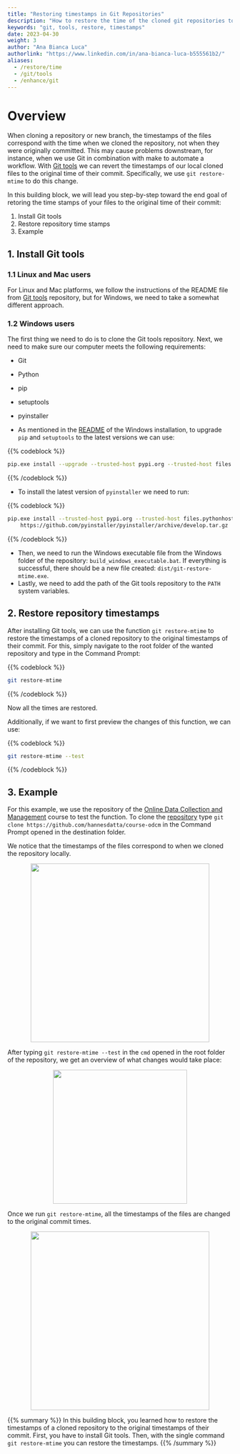 ```yaml
---
title: "Restoring timestamps in Git Repositories"
description: "How to restore the time of the cloned git repositories to the original time when they were originally committed"
keywords: "git, tools, restore, timestamps"
date: 2023-04-30
weight: 3
author: "Ana Bianca Luca"
authorlink: "https://www.linkedin.com/in/ana-bianca-luca-b555561b2/"
aliases:
  - /restore/time
  - /git/tools
  - /enhance/git
---
```


# Overview

When cloning a repository or new branch, the timestamps of the files correspond with the time when we cloned the repository, not when they were originally committed. This may cause problems downstream, for instance, when we use Git in combination with make to automate a workflow. With [Git tools](https://github.com/MestreLion/git-tools/) we can revert the timestamps of our local cloned files to the original time of their commit. Specifically, we use `git restore-mtime` to do this change. 

In this building block, we will lead you step-by-step toward the end goal of retoring the time stamps of your files to the original time of their commit:
1. Install Git tools
2. Restore repository time stamps
3. Example

## 1. Install Git tools

### 1.1 Linux and Mac users
For Linux and Mac platforms, we follow the instructions of the README file from [Git tools](https://github.com/MestreLion/git-tools/) repository, but for Windows, we need to take a somewhat different approach.

### 1.2 Windows users

The first thing we need to do is to clone the Git tools repository. 
Next, we need to make sure our computer meets the following requirements:
- Git
- Python
- pip
- setuptools
- pyinstaller

- As mentioned in the [README](https://github.com/MestreLion/git-tools/tree/main/windows) of the Windows installation, to upgrade `pip` and `setuptools` to the latest versions we can use:

{{% codeblock %}}
```bash
pip.exe install --upgrade --trusted-host pypi.org --trusted-host files.pythonhosted.org pip setuptools
```
{{% /codeblock %}}

- To install the latest version of `pyinstaller` we need to run:

{{% codeblock %}}
```bash
pip.exe install --trusted-host pypi.org --trusted-host files.pythonhosted.org ^
    https://github.com/pyinstaller/pyinstaller/archive/develop.tar.gz
```
{{% /codeblock %}}

- Then, we need to run the Windows executable file from the Windows folder of the repository: `build_windows_executable.bat`. If everything is successful, there should be a new file created: `dist/git-restore-mtime.exe`. 
- Lastly, we need to add the path of the Git tools repository to the `PATH` system variables.

## 2. Restore repository timestamps

After installing Git tools, we can use the function `git restore-mtime` to restore the timestamps of a cloned repository to the original timestamps of their commit. For this, simply navigate to the root folder of the wanted repository and type in the Command Prompt:

{{% codeblock %}}
```bash
git restore-mtime
```
{{% /codeblock %}}

Now all the times are restored.

Additionally, if we want to first preview the changes of this function, we can use:

{{% codeblock %}}
```bash
git restore-mtime --test
```
{{% /codeblock %}}


## 3. Example

For this example, we use the repository of the [Online Data Collection and Management](https://tilburgsciencehub.com/tutorials/code-like-a-pro/online-data-collection-and-management/odcm-course/) course to test the function. To clone the [repository](https://github.com/hannesdatta/course-odcm) type `git clone https://github.com/hannesdatta/course-odcm` in the Command Prompt opened in the destination folder.


We notice that the timestamps of the files correspond to when we cloned the repository locally.

<p align = "center">
<img src = "../repository1.png" width="400">
</p>

After typing `git restore-mtime --test` in the `cmd` opened in the root folder of the repository, we get an overview of what changes would take place:

<p align = "center">
<img src = "../mtime-test.png" width="300">
</p>

Once we run `git restore-mtime`, all the timestamps of the files are changed to the original commit times.

<p align = "center">
<img src = "../repository2.png" width="400">
</p>

{{% summary %}}
In this building block, you learned how to restore the timestamps of a cloned repository to the original timestamps of their commit. First, you have to install Git tools. Then, with the single command `git restore-mtime` you can restore the timestamps.
{{% /summary %}}


